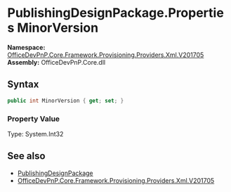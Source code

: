 # PublishingDesignPackage.Properties MinorVersion
  

**Namespace:** [OfficeDevPnP.Core.Framework.Provisioning.Providers.Xml.V201705](OfficeDevPnP.Core.Framework.Provisioning.Providers.Xml.V201705.md)  
**Assembly:** OfficeDevPnP.Core.dll  
## Syntax
```C#
public int MinorVersion { get; set; }
```

### Property Value
Type: System.Int32  

## See also
- [PublishingDesignPackage](OfficeDevPnP.Core.Framework.Provisioning.Providers.Xml.V201705.PublishingDesignPackage.md) 
- [OfficeDevPnP.Core.Framework.Provisioning.Providers.Xml.V201705](OfficeDevPnP.Core.Framework.Provisioning.Providers.Xml.V201705.md) 
